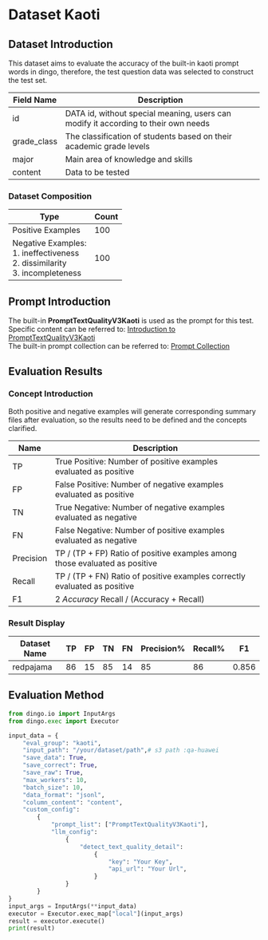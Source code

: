# Dataset Kaoti

## Dataset Introduction

This dataset aims to evaluate the accuracy of the built-in kaoti prompt words in dingo, therefore, the test question data was selected to construct the test set.

| Field Name  | Description                                                                        |
| ----------- | ---------------------------------------------------------------------------------- |
| id          | DATA id, without special meaning, users can modify it according to their own needs |
| grade_class | The classification of students based on their academic grade levels                |
| major       | Main area of knowledge and skills                                                  |
| content     | Data to be tested                                                                  |

### Dataset Composition

| Type                                                                                  | Count |
| ------------------------------------------------------------------------------------- | ----- |
| Positive Examples                                                                     | 100   |
| Negative Examples: <br/>1. ineffectiveness<br/>2. dissimilarity<br/>3. incompleteness | 100   |

## Prompt Introduction

The built-in **PromptTextQualityV3Kaoti** is used as the prompt for this test.<br>
Specific content can be referred to: [Introduction to PromptTextQualityV3Kaoti](../../../dingo/model/prompt/prompt_text_quality_kaoti.py)<br>
The built-in prompt collection can be referred to: [Prompt Collection](../../../dingo/model/prompt)

## Evaluation Results

### Concept Introduction

Both positive and negative examples will generate corresponding summary files after evaluation, so the results need to be defined and the concepts clarified.

| Name      | Description                                                                 |
| --------- | --------------------------------------------------------------------------- |
| TP        | True Positive: Number of positive examples evaluated as positive            |
| FP        | False Positive: Number of negative examples evaluated as positive           |
| TN        | True Negative: Number of negative examples evaluated as negative            |
| FN        | False Negative: Number of positive examples evaluated as negative           |
| Precision | TP / (TP + FP) Ratio of positive examples among those evaluated as positive |
| Recall    | TP / (TP + FN) Ratio of positive examples correctly evaluated as positive   |
| F1        | 2 *Accuracy* Recall /  (Accuracy + Recall)                                |

### Result Display

| Dataset Name | TP  | FP  | TN  | FN  | Precision% | Recall% | F1    |
| ------------ | --- | --- | --- | --- | ---------- | ------- | ----- |
| redpajama    | 86  | 15  | 85  | 14  | 85         | 86      | 0.856 |

## Evaluation Method

```python
from dingo.io import InputArgs
from dingo.exec import Executor

input_data = {
    "eval_group": "kaoti",
    "input_path": "/your/dataset/path",# s3 path :qa-huawei
    "save_data": True,
    "save_correct": True,
    "save_raw": True,
    "max_workers": 10,
    "batch_size": 10,
    "data_format": "jsonl",
    "column_content": "content",
    "custom_config":
        {
            "prompt_list": ["PromptTextQualityV3Kaoti"],
            "llm_config":
                {
                    "detect_text_quality_detail":
                        {
                            "key": "Your Key",
                            "api_url": "Your Url",
                        }
                }
        }
}
input_args = InputArgs(**input_data)
executor = Executor.exec_map["local"](input_args)
result = executor.execute()
print(result)
```
